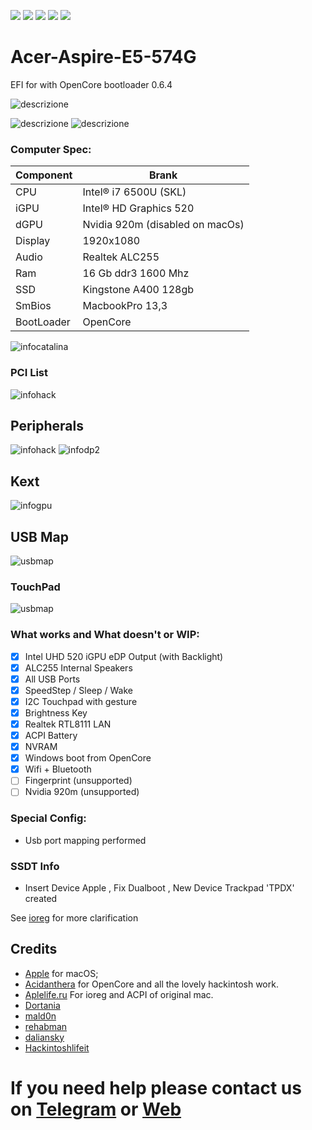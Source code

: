 [![](https://img.shields.io/badge/Gitter%20HL%20Community-Chat-informational?style=flat&logo=gitter&logoColor=white&color=ed1965)](https://gitter.im/Hackintosh-Life-IT/community)
[![](https://img.shields.io/badge/Reposity-Baio77-informational?style=flat&logo=apple&logoColor=white&color=9debeb)](https://github.com/Baio1977?tab=repositories)
[![](https://img.shields.io/badge/Telegram-HackintoshLifeIT-informational?style=flat&logo=telegram&logoColor=white&color=5fb659)](https://t.me/HackintoshLife_it)
[![](https://img.shields.io/badge/Facebook-HackintoshLifeIT-informational?style=flat&logo=facebook&logoColor=white&color=3a4dc9)](https://www.facebook.com/hackintoshlife/)
[![](https://img.shields.io/badge/Instagram-HackintoshLifeIT-informational?style=flat&logo=instagram&logoColor=white&color=8a178a)](https://www.instagram.com/hackintoshlife.it_official/)

# Acer-Aspire-E5-574G

EFI for with OpenCore bootloader 0.6.4

![descrizione](./Screenshot/1.jpg)

![descrizione](./Screenshot/2.jpg) ![descrizione](./Screenshot/3.jpg)
### Computer Spec:

| Component        | Brank                              |
| ---------------- | ---------------------------------- |
| CPU              | Intel® i7 6500U (SKL)              |
| iGPU             | Intel® HD Graphics 520             |
| dGPU             | Nvidia 920m (disabled on macOs)    |
| Display          | 1920x1080                          |
| Audio            | Realtek ALC255                     |
| Ram              | 16 Gb ddr3 1600 Mhz                |
| SSD              | Kingstone A400 128gb               |
| SmBios           | MacbookPro 13,3                    |
| BootLoader       | OpenCore                           |

![infocatalina](./Screenshot/0.png)

### PCI List

![infohack](./Screenshot/8.png)

## Peripherals

![infohack](./Screenshot/4.png)
![infodp2](./Screenshot/5.png)

## Kext

![infogpu](./Screenshot/6.png)

## USB Map

![usbmap](./Screenshot/7.png)

### TouchPad

![usbmap](./Screenshot/9.png)

### What works and What doesn't or WIP:

- [x] Intel UHD 520 iGPU eDP Output (with Backlight)
- [x] ALC255 Internal Speakers
- [x] All USB Ports
- [x] SpeedStep / Sleep / Wake
- [x] I2C Touchpad with gesture
- [x] Brightness Key
- [x] Realtek RTL8111 LAN
- [x] ACPI Battery
- [x] NVRAM
- [x] Windows boot from OpenCore
- [x] Wifi + Bluetooth
- [ ] Fingerprint (unsupported)
- [ ] Nvidia 920m (unsupported)

### Special Config:

- Usb port mapping performed

### SSDT Info

- Insert Device Apple , Fix Dualboot , New Device Trackpad 'TPDX' created

See [ioreg](./ioregmacbook.ioreg) for more clarification

## Credits

- [Apple](https://apple.com) for macOS;
- [Acidanthera](https://github.com/acidanthera) for OpenCore and all the lovely hackintosh work.
- [Aplelife.ru](https://applelife.ru/threads/dampy-originalnyx-makov.2943712) For ioreg and ACPI of original mac.
- [Dortania](https://github.com/dortania)
- [mald0n](https://github.com/MaLd0n)
- [rehabman](https://github.com/RehabMan)
- [daliansky](https://github.com/daliansky)
- [Hackintoshlifeit](https://github.com/Hackintoshlifeit)

# If you need help please contact us on [Telegram](https://t.me/HackintoshLife_it) or [Web](https://www.hackintoshlife.it/)
